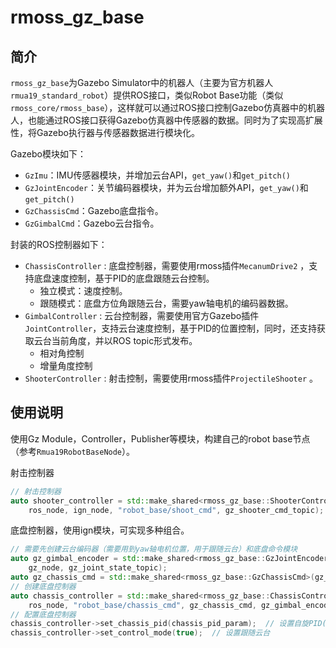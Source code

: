 # rmoss_gz_base

## 简介

`rmoss_gz_base`为Gazebo Simulator中的机器人（主要为官方机器人`rmua19_standard_robot`）提供ROS接口，类似Robot Base功能（类似`rmoss_core/rmoss_base`），这样就可以通过ROS接口控制Gazebo仿真器中的机器人，也能通过ROS接口获得Gazebo仿真器中传感器的数据。同时为了实现高扩展性，将Gazebo执行器与传感器数据进行模块化。

Gazebo模块如下：

* `GzImu`：IMU传感器模块，并增加云台API，`get_yaw()`和`get_pitch()` 
* `GzJointEncoder`：关节编码器模块，并为云台增加额外API，`get_yaw()`和`get_pitch()` 
* `GzChassisCmd`：Gazebo底盘指令。
* `GzGimbalCmd`：Gazebo云台指令。

封装的ROS控制器如下：

* `ChassisController` : 底盘控制器，需要使用rmoss插件`MecanumDrive2` ，支持底盘速度控制，基于PID的底盘跟随云台控制。
  * 独立模式：速度控制。
  * 跟随模式：底盘方位角跟随云台，需要yaw轴电机的编码器数据。
* `GimbalController` : 云台控制器，需要使用官方Gazebo插件`JointController`，支持云台速度控制，基于PID的位置控制，同时，还支持获取云台当前角度，并以ROS topic形式发布。
  * 相对角控制
  * 增量角度控制
* `ShooterController` : 射击控制，需要使用rmoss插件`ProjectileShooter` 。

## 使用说明

使用Gz Module，Controller，Publisher等模块，构建自己的robot base节点（参考`Rmua19RobotBaseNode`）。

射击控制器

```c++
// 射击控制器
auto shooter_controller = std::make_shared<rmoss_gz_base::ShooterController>(
    ros_node, ign_node, "robot_base/shoot_cmd", gz_shooter_cmd_topic);
```

底盘控制器，使用ign模块，可实现多种组合。

```c++
// 需要先创建云台编码器（需要用到yaw轴电机位置，用于跟随云台）和底盘命令模块
auto gz_gimbal_encoder = std::make_shared<rmoss_gz_base::GzJointEncoder>(
    gz_node, gz_joint_state_topic);
auto gz_chassis_cmd = std::make_shared<rmoss_gz_base::GzChassisCmd>(gz_node, gz_chassis_cmd_topic);
// 创建底盘控制器
auto chassis_controller = std::make_shared<rmoss_gz_base::ChassisController>(
    ros_node, "robot_base/chassis_cmd", gz_chassis_cmd, gz_gimbal_encoder);
// 配置底盘控制器
chassis_controller->set_chassis_pid(chassis_pid_param);  // 设置自旋PID(用于跟随云台位置)
chassis_controller->set_control_mode(true);  // 设置跟随云台
```
